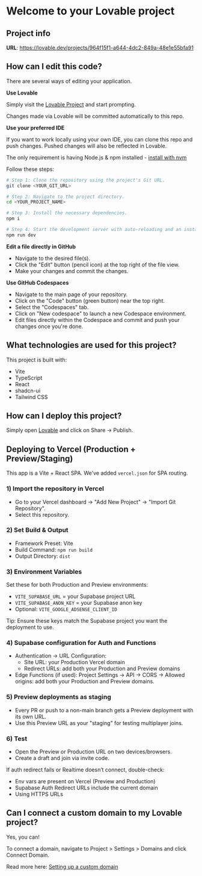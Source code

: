 # Welcome to your Lovable project

## Project info

**URL**: https://lovable.dev/projects/964f15f1-a644-4dc2-849a-48e1e55bfa91

## How can I edit this code?

There are several ways of editing your application.

**Use Lovable**

Simply visit the [Lovable Project](https://lovable.dev/projects/964f15f1-a644-4dc2-849a-48e1e55bfa91) and start prompting.

Changes made via Lovable will be committed automatically to this repo.

**Use your preferred IDE**

If you want to work locally using your own IDE, you can clone this repo and push changes. Pushed changes will also be reflected in Lovable.

The only requirement is having Node.js & npm installed - [install with nvm](https://github.com/nvm-sh/nvm#installing-and-updating)

Follow these steps:

```sh
# Step 1: Clone the repository using the project's Git URL.
git clone <YOUR_GIT_URL>

# Step 2: Navigate to the project directory.
cd <YOUR_PROJECT_NAME>

# Step 3: Install the necessary dependencies.
npm i

# Step 4: Start the development server with auto-reloading and an instant preview.
npm run dev
```

**Edit a file directly in GitHub**

- Navigate to the desired file(s).
- Click the "Edit" button (pencil icon) at the top right of the file view.
- Make your changes and commit the changes.

**Use GitHub Codespaces**

- Navigate to the main page of your repository.
- Click on the "Code" button (green button) near the top right.
- Select the "Codespaces" tab.
- Click on "New codespace" to launch a new Codespace environment.
- Edit files directly within the Codespace and commit and push your changes once you're done.

## What technologies are used for this project?

This project is built with:

- Vite
- TypeScript
- React
- shadcn-ui
- Tailwind CSS

## How can I deploy this project?

Simply open [Lovable](https://lovable.dev/projects/964f15f1-a644-4dc2-849a-48e1e55bfa91) and click on Share -> Publish.

## Deploying to Vercel (Production + Preview/Staging)

This app is a Vite + React SPA. We've added `vercel.json` for SPA routing.

### 1) Import the repository in Vercel
- Go to your Vercel dashboard → "Add New Project" → "Import Git Repository".
- Select this repository.

### 2) Set Build & Output
- Framework Preset: Vite
- Build Command: `npm run build`
- Output Directory: `dist`

### 3) Environment Variables
Set these for both Production and Preview environments:
- `VITE_SUPABASE_URL` = your Supabase project URL
- `VITE_SUPABASE_ANON_KEY` = your Supabase anon key
- Optional: `VITE_GOOGLE_ADSENSE_CLIENT_ID`

Tip: Ensure these keys match the Supabase project you want the deployment to use.

### 4) Supabase configuration for Auth and Functions
- Authentication → URL Configuration:
  - Site URL: your Production Vercel domain
  - Redirect URLs: add both your Production and Preview domains
- Edge Functions (if used): Project Settings → API → CORS → Allowed origins: add both your Production and Preview domains.

### 5) Preview deployments as staging
- Every PR or push to a non-main branch gets a Preview deployment with its own URL.
- Use this Preview URL as your "staging" for testing multiplayer joins.

### 6) Test
- Open the Preview or Production URL on two devices/browsers.
- Create a draft and join via invite code.

If auth redirect fails or Realtime doesn’t connect, double-check:
- Env vars are present on Vercel (Preview and Production)
- Supabase Auth Redirect URLs include the current domain
- Using HTTPS URLs

## Can I connect a custom domain to my Lovable project?

Yes, you can!

To connect a domain, navigate to Project > Settings > Domains and click Connect Domain.

Read more here: [Setting up a custom domain](https://docs.lovable.dev/tips-tricks/custom-domain#step-by-step-guide)
